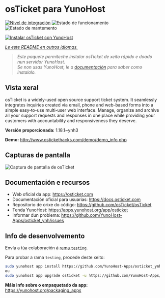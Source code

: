 <!--
NOTA: Este README foi creado automáticamente por <https://github.com/YunoHost/apps/tree/master/tools/readme_generator>
NON debe editarse manualmente.
-->

# osTicket para YunoHost

[![Nivel de integración](https://apps.yunohost.org/badge/integration/osticket)](https://ci-apps.yunohost.org/ci/apps/osticket/)
![Estado de funcionamento](https://apps.yunohost.org/badge/state/osticket)
![Estado de mantemento](https://apps.yunohost.org/badge/maintained/osticket)

[![Instalar osTicket con YunoHost](https://install-app.yunohost.org/install-with-yunohost.svg)](https://install-app.yunohost.org/?app=osticket)

*[Le este README en outros idiomas.](./ALL_README.md)*

> *Este paquete permíteche instalar osTicket de xeito rápido e doado nun servidor YunoHost.*  
> *Se non usas YunoHost, le a [documentación](https://yunohost.org/install) para saber como instalalo.*

## Vista xeral

osTicket is a widely-used open source support ticket system. It seamlessly integrates inquiries created via email, phone and web-based forms into a simple easy-to-use multi-user web interface. Manage, organize and archive all your support requests and responses in one place while providing your customers with accountability and responsiveness they deserve.

**Versión proporcionada:** 1.18.1~ynh3

**Demo:** <http://www.ostickethacks.com/demo/demo_info.php>

## Capturas de pantalla

![Captura de pantalla de osTicket](./doc/screenshots/screenshot.png)

## Documentación e recursos

- Web oficial da app: <https://osticket.com>
- Documentación oficial para usuarias: <https://docs.osticket.com>
- Repositorio de orixe do código: <https://github.com/osTicket/osTicket>
- Tenda YunoHost: <https://apps.yunohost.org/app/osticket>
- Informar dun problema: <https://github.com/YunoHost-Apps/osticket_ynh/issues>

## Info de desenvolvemento

Envía a túa colaboración á [rama `testing`](https://github.com/YunoHost-Apps/osticket_ynh/tree/testing).

Para probar a rama `testing`, procede deste xeito:

```bash
sudo yunohost app install https://github.com/YunoHost-Apps/osticket_ynh/tree/testing --debug
ou
sudo yunohost app upgrade osticket -u https://github.com/YunoHost-Apps/osticket_ynh/tree/testing --debug
```

**Máis info sobre o empaquetado da app:** <https://yunohost.org/packaging_apps>
